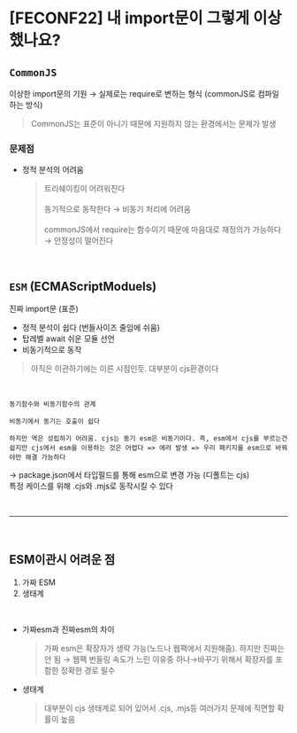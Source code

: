 # [FECONF22] 내 import문이 그렇게 이상했나요?

## `CommonJS`

이상한 import문의 기원 &rarr; 실제로는 require로 변하는 형식 (commonJS로 컴파일 하는 방식)

> CommonJS는 표준이 아니기 때문에 지원하지 않는 환경에서는 문제가 발생

### 문제점

- 정적 분석의 어려움
  > 트리쉐이킹이 어려워진다<br><br>
  > 동기적으로 동작한다 &rarr; 비동기 처리에 어려움<br><br>
  > commonJS에서 require는 함수이기 때문에 마음대로 재정의가 가능하다 &rarr; 안정성이 떨어진다

<br>

## `ESM` (ECMAScriptModuels)

진짜 import문 (표준)

- 정적 분석이 쉽다 (번들사이즈 줄임에 쉬움)
- 탑레벨 await 쉬운 모듈 선언
- 비동기적으로 동작

> 아직은 이관하기에는 이른 시점인듯. 대부분이 cjs환경이다

<br>

```
동기함수와 비동기함수의 관계

비동기에서 동기는 호출이 쉽다

하지만 역은 성립하기 어려움. cjs는 동기 esm은 비동기이다. 즉, esm에서 cjs를 부르는건 쉽지만 cjs에서 esm을 이용하는 것은 어렵다 => 에러 발생 => 우리 패키지를 esm으로 바꿔야만 해결 가능하다
```

&rarr; package.json에서 타입필드를 통해 esm으로 변경 가능 (디폴트는 cjs)
<br>
특정 케이스를 위해 .cjs와 .mjs로 동작시킬 수 있다

<br><hr><br>

## ESM이관시 어려운 점

1. 가짜 ESM
2. 생태계

<br>

- 가짜esm과 진짜esm의 차이

  > 가짜 esm은 확장자가 생략 가능(노드나 웹팩에서 지원해줌). 하지만 진짜는 안 됨 &rarr; 웹팩 번들링 속도가 느린 이유중 하나&rarr;바꾸기 위해서 확장자를 포함한 정확한 경로 필수

- 생태계
  > 대부분이 cjs 생태계로 되어 있어서 .cjs, .mjs등 여러가지 문제에 직면할 확률이 높음
